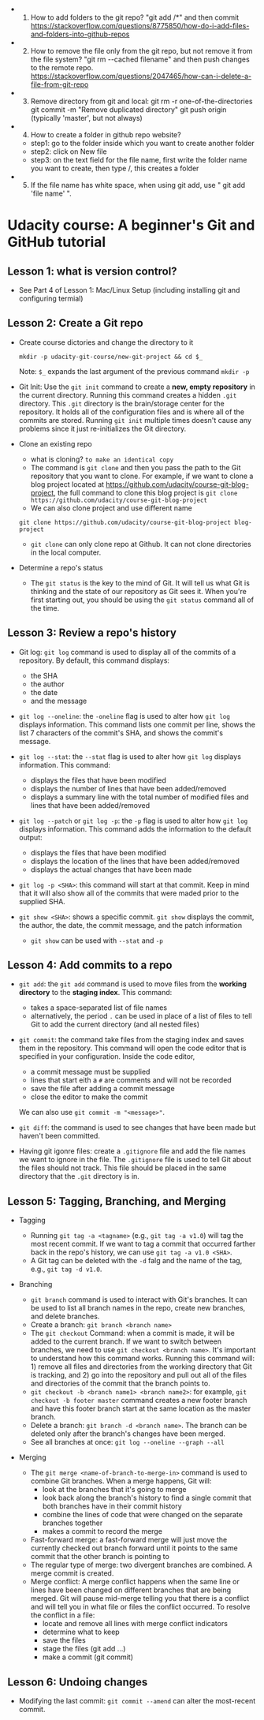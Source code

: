 - 1. How to add folders to the git repo?
"git add <folder>/*" and then commit
https://stackoverflow.com/questions/8775850/how-do-i-add-files-and-folders-into-github-repos

- 2. How to remove the file only from the git repo, but not remove it from the file system?
"git rm --cached filename" and then push changes to the remote repo. 
https://stackoverflow.com/questions/2047465/how-can-i-delete-a-file-from-git-repo

- 3. Remove directory from git and local:
git rm -r one-of-the-directories
git commit -m "Remove duplicated directory"
git push origin <your-git-branch> (typically 'master', but not always)

- 4. How  to create a folder in github repo website?
   - step1: go to the folder inside which you want to create another folder
   - step2: click on New file
   - step3: on the text field for the file name, first write the folder name you want to create, then type /, this creates a folder

- 5. If the file name has white space, when using git add, use " git add 'file name' ".




# Udacity course: A beginner's Git and GitHub tutorial

## Lesson 1: what is version control?

- See Part 4 of Lesson 1: Mac/Linux Setup (including installing git and configuring termial)

## Lesson 2: Create a Git repo

- Create course dictories and change the directory to it 

  ```
  mkdir -p udacity-git-course/new-git-project && cd $_
  ```
  Note: ```$_``` expands the last argument of the previous command ```mkdir -p```

- Git Init: Use the ```git init``` command to create a **new, empty repository** in the current directory. Running this command creates a hidden ```.git``` directory. This ```.git``` directory is the brain/storage center for the repository. It holds all of the configuration files and is where all of the commits are stored. Running ```git init``` multiple times doesn't cause any problems since it just re-initializes the Git directory.   

- Clone an existing repo
  - what is cloning? ```to make an identical copy```
  - The command is ```git clone``` and then you pass the path to the Git repository that you want to clone. For example, if we want to clone a blog project located at https://github.com/udacity/course-git-blog-project, the full command to clone this blog project is 
  ```git clone https://github.com/udacity/course-git-blog-project```
  - We can also clone project and use different name
  
  ```git clone https://github.com/udacity/course-git-blog-project blog-project```
  
  - ```git clone``` can only clone repo at Github. It can not clone directories in the local computer. 

- Determine a repo's status
  - The ```git status``` is the key to the mind of Git. It will tell us what Git is thinking and the state of our repository as Git sees it. When you're first starting out, you should be using the ```git status``` command all of the time. 
  
## Lesson 3: Review a repo's history 
- Git log: ```git log``` command is used to display all of the commits of a repository. By default, this command displays: 
  - the SHA
  - the author
  - the date
  - and the message
- ```git log --oneline```: the ```-oneline``` flag is used to alter how ```git log``` displays information. This command lists one commit per line, shows the list 7 characters of the commit's SHA, and shows the commit's message.   
 
- ```git log --stat```: the ```--stat``` flag is used to alter how ```git log``` displays information. This command:
    - displays the files that have been modified
    - displays the number of lines that have been added/removed 
    - displays a summary line with the total number of modified files and lines that have been added/removed

- ```git log --patch``` or ```git log -p```: the ```-p``` flag is used to alter how ```git log``` displays information. This command adds the information to the default output: 
   - displays the files that have been modified 
   - displays the location of the lines that have been added/removed 
   - displays the actual changes that have been made
   
- ```git log -p <SHA>```: this command will start at that commit. Keep in mind that it will also show all of the commits that were maded prior to the supplied SHA. 

- ```git show <SHA>```: shows a specific commit. ```git show``` displays the commit, the author, the date, the commit message, and the patch information
   - ```git show``` can be used with ```--stat``` and ```-p```
   
## Lesson 4: Add commits to a repo

- ```git add```: the ```git add``` command is used to move files from the **working directory** to the **staging index**. This command:
   - takes a space-separated list of file names
   - alternatively, the period `.` can be used in place of a list of files to tell Git to add the current directory (and all nested files)

- ```git commit```: the command take files from the staging index and saves them in the repository. This command will open the code editor that is specified in your configuration. Inside the code editor, 
   - a commit message must be supplied
   - lines that start eith a ```#``` are comments and will not be recorded
   - save the file after adding a commit message
   - close the editor to make the commit
   
   We can also use ```git commit -m "<message>"```. 

- ```git diff```: the command is used to see changes that have been made but haven't been committed. 

- Having git igonre files: create a ```.gitignore``` file and add the file names we want to ignore in the file. The ```.gitignore``` file is used to tell Git about the files should not track. This file should be placed in the same directory that the ```.git``` directory is in. 
   
## Lesson 5: Tagging, Branching, and Merging

- Tagging
   - Running ```git tag -a <tagname>``` (e.g., ```git tag -a v1.0```) will tag the most recent commit. If we want to tag a commit that occurred farther back in the repo's history, we can use ```git tag -a v1.0 <SHA>```.  
   - A Git tag can be deleted with the ```-d``` falg and the name of the tag, e.g., ```git tag -d v1.0```. 
    
- Branching
  - ```git branch``` command is used to interact with Git's branches. It can be used to list all branch names in the repo, create new branches, and delete branches. 
  - Create a branch: ```git branch <branch name>```
  - The ```git checkout``` Command: when a commit is made, it will be added to the current branch. If we want to switch between branches, we need to use ```git checkout <branch name>```. It's important to understand how this command works. Running this command will: 1) remove all files and directories from the working directory that Git is tracking, and 2) go into the repository and pull out all of the files and directories of the commit that the branch points to.
  - ```git checkout -b <branch name1> <branch name2>```: for example, ```git checkout -b footer master``` command creates a new footer branch and have this footer branch start at the same location as the master branch. 
  - Delete a branch: ```git branch -d <branch name>```. The branch can be deleted only after the branch's changes have been merged. 
  - See all branches at once: ```git log --oneline --graph --all```
   
 - Merging  
   - The ```git merge <name-of-branch-to-merge-in>``` command is used to combine Git branches. When a merge happens, Git will:
     - look at the branches that it's going to merge
     - look back along the branch's history to find a single commit that both branches have in their commit history
     - combine the lines of code that were changed on the separate branches together
     - makes a commit to record the merge
   - Fast-forward merge: a fast-forward merge will just move the currently checked out branch forward until it points to the same commit that the other branch is pointing to  
   - The regular type of merge: two divergent branches are combined. A merge commit is created. 
   - Merge conflict: A merge conflict happens when the same line or lines have been changed on different branches that are being merged. Git will pause mid-merge telling you that there is a conflict and will tell you in what file or files the conflict occurred. To resolve the conflict in a file:
     - locate and remove all lines with merge conflict indicators
     - determine what to keep
     - save the files 
     - stage the files  (git add ...)
     - make a commit (git commit)
   
## Lesson 6: Undoing changes   

- Modifying the last commit: ```git commit --amend``` can alter the most-recent commit. 
     



